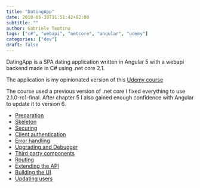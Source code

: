 ```yaml
---
title: "DatingApp"
date: 2018-05-30T11:51:42+02:00
subtitle: ""
author: Gabriele Teotino
tags: ["c#", "webapi", "netcore", "angular", "udemy"]
categories: ["dev"]
draft: false
---
```


DatingApp is a SPA dating application written in Angular 5 with a webapi backend made in C# using .net core 2.1.

The application is my opinionated version of this [Udemy course](https://www.udemy.com/build-an-app-with-aspnet-core-and-angular-from-scratch/)

The course used a previous version of .net core I fixed everything to use 2.1.0-rc1-final. After chapter 5 I also gained enough confidence with Angular to update it to version 6.

- [Preparation](1-preparation)
- [Skeleton](2-skeleton)
- [Securing](3-securing)
- [Client authentication](4-client-authentication)
- [Error handling](5-error-handling)
- [Upgrading and Debugger](5.1-upgrading)
- [Third party components](6-third-party-components)
- [Routing](7-routing)
- [Extending the API](8-extending-the-api)
- [Building the UI](9-building-the-ui)
- [Updating users](10-updating-users)
